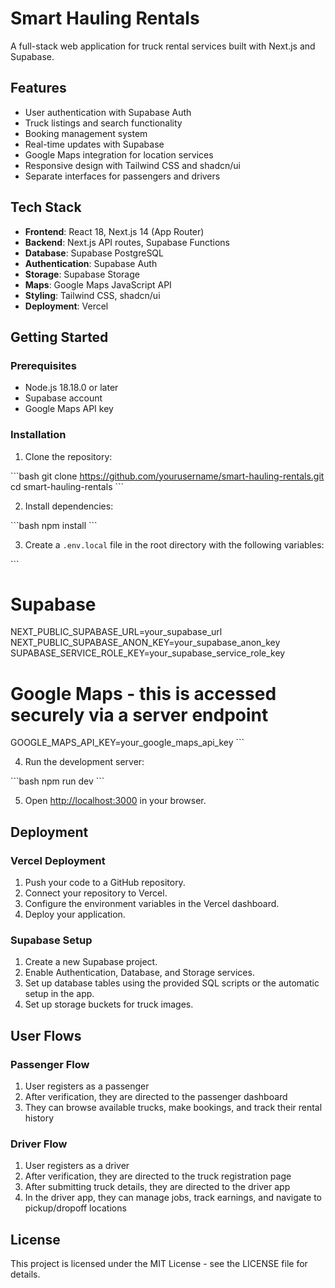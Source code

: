 # Smart Hauling Rentals

A full-stack web application for truck rental services built with Next.js and Supabase.

## Features

- User authentication with Supabase Auth
- Truck listings and search functionality
- Booking management system
- Real-time updates with Supabase
- Google Maps integration for location services
- Responsive design with Tailwind CSS and shadcn/ui
- Separate interfaces for passengers and drivers

## Tech Stack

- **Frontend**: React 18, Next.js 14 (App Router)
- **Backend**: Next.js API routes, Supabase Functions
- **Database**: Supabase PostgreSQL
- **Authentication**: Supabase Auth
- **Storage**: Supabase Storage
- **Maps**: Google Maps JavaScript API
- **Styling**: Tailwind CSS, shadcn/ui
- **Deployment**: Vercel

## Getting Started

### Prerequisites

- Node.js 18.18.0 or later
- Supabase account
- Google Maps API key

### Installation

1. Clone the repository:

\`\`\`bash
git clone https://github.com/yourusername/smart-hauling-rentals.git
cd smart-hauling-rentals
\`\`\`

2. Install dependencies:

\`\`\`bash
npm install
\`\`\`

3. Create a `.env.local` file in the root directory with the following variables:

\`\`\`
# Supabase
NEXT_PUBLIC_SUPABASE_URL=your_supabase_url
NEXT_PUBLIC_SUPABASE_ANON_KEY=your_supabase_anon_key
SUPABASE_SERVICE_ROLE_KEY=your_supabase_service_role_key

# Google Maps - this is accessed securely via a server endpoint
GOOGLE_MAPS_API_KEY=your_google_maps_api_key
\`\`\`

4. Run the development server:

\`\`\`bash
npm run dev
\`\`\`

5. Open [http://localhost:3000](http://localhost:3000) in your browser.

## Deployment

### Vercel Deployment

1. Push your code to a GitHub repository.
2. Connect your repository to Vercel.
3. Configure the environment variables in the Vercel dashboard.
4. Deploy your application.

### Supabase Setup

1. Create a new Supabase project.
2. Enable Authentication, Database, and Storage services.
3. Set up database tables using the provided SQL scripts or the automatic setup in the app.
4. Set up storage buckets for truck images.

## User Flows

### Passenger Flow
1. User registers as a passenger
2. After verification, they are directed to the passenger dashboard
3. They can browse available trucks, make bookings, and track their rental history

### Driver Flow
1. User registers as a driver
2. After verification, they are directed to the truck registration page
3. After submitting truck details, they are directed to the driver app
4. In the driver app, they can manage jobs, track earnings, and navigate to pickup/dropoff locations

## License

This project is licensed under the MIT License - see the LICENSE file for details.

